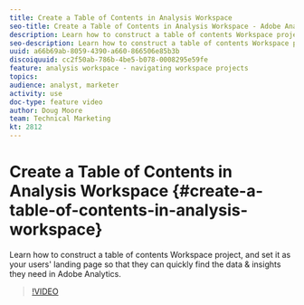 ```yaml
---
title: Create a Table of Contents in Analysis Workspace
seo-title: Create a Table of Contents in Analysis Workspace - Adobe Analytics
description: Learn how to construct a table of contents Workspace project, and set it as your users' landing page so that they can quickly find the data & insights they need in Adobe Analytics.
seo-description: Learn how to construct a table of contents Workspace project, and set it as your users' landing page so that they can quickly find the data & insights they need in Adobe Analytics.
uuid: a66b69ab-8059-4390-a660-866506e85b3b
discoiquuid: cc2f50ab-786b-4be5-b078-0008295e59fe
feature: analysis workspace - navigating workspace projects
topics: 
audience: analyst, marketer
activity: use
doc-type: feature video
author: Doug Moore
team: Technical Marketing
kt: 2812
---
```


# Create a Table of Contents in Analysis Workspace {#create-a-table-of-contents-in-analysis-workspace}

Learn how to construct a table of contents Workspace project, and set it as your users' landing page so that they can quickly find the data & insights they need in Adobe Analytics.

>[!VIDEO](https://video.tv.adobe.com/v/26990/?quality=12)